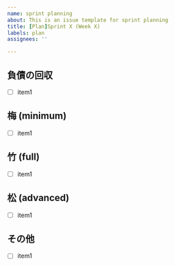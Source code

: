 ```yaml
---
name: sprint planning
about: This is an issue template for sprint planning
title: [Plan]Sprint X (Week X)
labels: plan
assignees: ''

---
```


## 負債の回収

- [ ] item1

## 梅 (minimum)

- [ ] item1

## 竹 (full)

- [ ] item1

## 松 (advanced)

- [ ] item1

## その他

- [ ] item1
